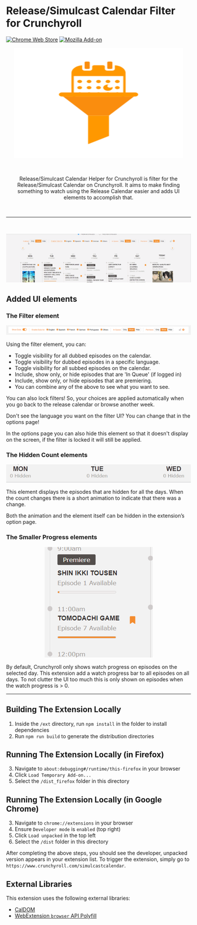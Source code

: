# Release/Simulcast Calendar Filter for Crunchyroll

[![Chrome Web Store](https://img.shields.io/chrome-web-store/v/epkclcbkefpikbpopcpjjlbajhnglged?color=orange&label=Chrome%20Extension&logo=Google%20Chrome&logoColor=orange&style=flat-square)](https://chrome.google.com/webstore/detail/epkclcbkefpikbpopcpjjlbajhnglged)
[![Mozilla Add-on](https://img.shields.io/amo/v/release-calendar-filter-for-cr?color=orange&label=Firefox%20Addon&logo=Firefox&logoColor=orange&style=flat-square)](https://addons.mozilla.org/en-US/firefox/addon/release-calendar-filter-for-cr/)

<p align="center">
  <img width="460" height="300" alt="Logo; A calendar going through a filter cone" src="/promo/icon.svg?raw=true&sanitize=true">
</p>

<br/>
<p align="center">Release/Simulcast Calendar Helper for Crunchyroll is filter for the Release/Simulcast Calendar on Crunchyroll. It aims to make finding something to watch using the Release Calendar easier and adds UI elements to accomplish that. </p>
<br>
<hr>
<br>

<p align="center">
  <img alt="Logo; A calendar going through a filter cone" src="promo/GIFs/Overview.gif">
</p>

## Added UI elements

### The Filter element

<p align="center">
  <img alt="PNG of the filter" src="promo/Screenshots/filter.png">
</p>

Using the filter element, you can:

- Toggle visibility for all dubbed episodes on the calendar.
- Toggle visibility for dubbed episodes in a specific language.
- Toggle visibility for all subbed episodes on the calendar.
- Include, show only, or hide episodes that are 'In Queue' (if logged in)
- Include, show only, or hide episodes that are premiering.
- You can combine any of the above to see what you want to see.

You can also lock filters! So, your choices are applied automatically when you go back to the release calendar or browse another week.

Don't see the language you want on the filter UI? You can change that in the options page!

In the options page you can also hide this element so that it doesn't display on the screen, if the filter is locked it will still be applied.

### The Hidden Count elements

<p align="center">
  <img alt="GIF of some hidden count elements chaging" src="promo/GIFs/HiddenCount.gif">
</p>

This element displays the episodes that are hidden for all the days. When the count changes there is a short animation to indicate that there was a change.

Both the animation and the element itself can be hidden in the extension’s option page.

### The Smaller Progress elements

<p align="center">
  <img alt="PNG of some hidden count elements changing" src="promo/Screenshots/small_progress.png">
</p>

By default, Crunchyroll only shows watch progress on episodes on the selected day. This extension add a watch progress bar to all episodes on all days. To not clutter the UI too much this is only shown on episodes when the watch progress is > 0.

---

## Building The Extension Locally

1. Inside the `/ext` directory, run `npm install` in the folder to install dependencies
2. Run `npm run build` to generate the distribution directories

## Running The Extension Locally (in Firefox)

3. Navigate to `about:debugging#/runtime/this-firefox` in your browser
4. Click `Load Temporary Add-on...`
5. Select the `/dist_firefox` folder in this directory

## Running The Extension Locally (in Google Chrome)

3. Navigate to `chrome://extensions` in your browser
4. Ensure `Developer mode` is `enabled` (top right)
5. Click `Load unpacked` in the top left
6. Select the `/dist` folder in this directory

After completing the above steps, you should see the developer, unpacked version appears in your extension list. To trigger the extension, simply go to `https://www.crunchyroll.com/simulcastcalendar`.

## External Libraries

This extension uses the following external libraries:

- [CalDOM](https://github.com/dumijay/CalDOM/)
- [WebExtension `browser` API Polyfill](https://github.com/mozilla/webextension-polyfill/)

